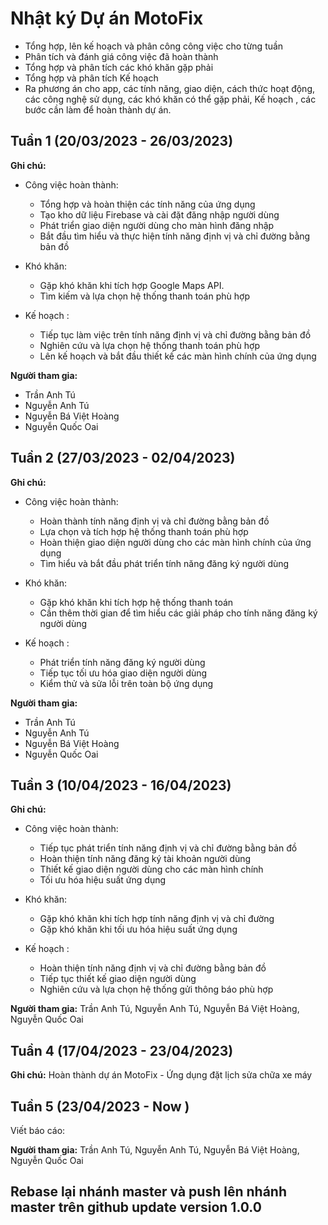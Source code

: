 # Nhật ký Dự án MotoFix

- Tổng hợp, lên kế hoạch và phân công công việc cho từng tuần
- Phân tích và đánh giá công việc đã hoàn thành
- Tổng hợp và phân tích các khó khăn gặp phải
- Tổng hợp và phân tích Kế hoạch 
- Ra phương án cho app, các tính năng, giao diện, cách thức hoạt động, các công nghệ sử dụng, các khó khăn có thể gặp phải, Kế hoạch , các bước cần làm để hoàn thành dự án.

## Tuần 1 (20/03/2023 - 26/03/2023)

**Ghi chú:**

- Công việc hoàn thành:
  - Tổng hợp và hoàn thiện các tính năng của ứng dụng
  - Tạo kho dữ liệu Firebase và cài đặt đăng nhập người dùng
  - Phát triển giao diện người dùng cho màn hình đăng nhập
  - Bắt đầu tìm hiểu và thực hiện tính năng định vị và chỉ đường bằng bản đồ

- Khó khăn:
  - Gặp khó khăn khi tích hợp Google Maps API.
  - Tìm kiếm và lựa chọn hệ thống thanh toán phù hợp

- Kế hoạch :
  - Tiếp tục làm việc trên tính năng định vị và chỉ đường bằng bản đồ
  - Nghiên cứu và lựa chọn hệ thống thanh toán phù hợp
  - Lên kế hoạch và bắt đầu thiết kế các màn hình chính của ứng dụng

**Người tham gia:**
- Trần Anh Tú
- Nguyễn Anh Tú
- Nguyễn Bá Việt Hoàng
- Nguyễn Quốc Oai

## Tuần 2 (27/03/2023 - 02/04/2023)

**Ghi chú:**

- Công việc hoàn thành:
  - Hoàn thành tính năng định vị và chỉ đường bằng bản đồ
  - Lựa chọn và tích hợp hệ thống thanh toán phù hợp
  - Hoàn thiện giao diện người dùng cho các màn hình chính của ứng dụng
  - Tìm hiểu và bắt đầu phát triển tính năng đăng ký người dùng

- Khó khăn:
  - Gặp khó khăn khi tích hợp hệ thống thanh toán
  - Cần thêm thời gian để tìm hiểu các giải pháp cho tính năng đăng ký người dùng

- Kế hoạch :
  - Phát triển tính năng đăng ký người dùng
  - Tiếp tục tối ưu hóa giao diện người dùng
  - Kiểm thử và sửa lỗi trên toàn bộ ứng dụng

**Người tham gia:**
- Trần Anh Tú
- Nguyễn Anh Tú
- Nguyễn Bá Việt Hoàng
- Nguyễn Quốc Oai

## Tuần 3 (10/04/2023 - 16/04/2023)

**Ghi chú:**

- Công việc hoàn thành:
  - Tiếp tục phát triển tính năng định vị và chỉ đường bằng bản đồ
  - Hoàn thiện tính năng đăng ký tài khoản người dùng
  - Thiết kế giao diện người dùng cho các màn hình chính
  - Tối ưu hóa hiệu suất ứng dụng

- Khó khăn:
  - Gặp khó khăn khi tích hợp tính năng định vị và chỉ đường
  - Gặp khó khăn khi tối ưu hóa hiệu suất ứng dụng

- Kế hoạch :
  - Hoàn thiện tính năng định vị và chỉ đường bằng bản đồ
  - Tiếp tục thiết kế giao diện người dùng
  - Nghiên cứu và lựa chọn hệ thống gửi thông báo phù hợp

**Người tham gia:** Trần Anh Tú, Nguyễn Anh Tú, Nguyễn Bá Việt Hoàng, Nguyễn Quốc Oai

## Tuần 4 (17/04/2023 - 23/04/2023)

**Ghi chú:**
Hoàn thành dự án MotoFix - Ứng dụng đặt lịch sửa chữa xe máy 

## Tuần 5 (23/04/2023 - Now ) 

Viết báo cáo: 


**Người tham gia:** Trần Anh Tú, Nguyễn Anh Tú, Nguyễn Bá Việt Hoàng, Nguyễn Quốc Oai

## Rebase lại nhánh master và push lên nhánh master trên github update version 1.0.0
